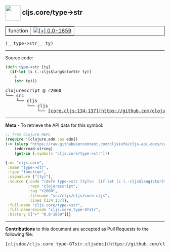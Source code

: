 ## <img width="48px" valign="middle" src="http://i.imgur.com/Hi20huC.png"> cljs.core/type->str

 <table border="1">
<tr>

<td>function</td>
<td><a href="https://github.com/cljsinfo/cljs-api-docs/tree/0.0-1859"><img valign="middle" alt="[+] 0.0-1859" src="https://img.shields.io/badge/+-0.0--1859-lightgrey.svg"></a> </td>
</tr>
</table>

 <samp>
(__type->str__ ty)<br>
</samp>

---





Source code:

```clj
(defn type->str [ty]
  (if-let [s (.-cljs$lang$ctorStr ty)]
    s
    (str ty)))
```

 <pre>
clojurescript @ r2060
└── src
    └── cljs
        └── cljs
            └── <ins>[core.cljs:134-137](https://github.com/clojure/clojurescript/blob/r2060/src/cljs/cljs/core.cljs#L134-L137)</ins>
</pre>


---

__Meta__ - To retrieve the API data for this symbol:

```clj
;; from Clojure REPL
(require '[clojure.edn :as edn])
(-> (slurp "https://raw.githubusercontent.com/cljsinfo/cljs-api-docs/catalog/cljs-api.edn")
    (edn/read-string)
    (get-in [:symbols "cljs.core/type->str"]))
```

```clj
{:ns "cljs.core",
 :name "type->str",
 :type "function",
 :signature ["[ty]"],
 :source {:code "(defn type->str [ty]\n  (if-let [s (.-cljs$lang$ctorStr ty)]\n    s\n    (str ty)))",
          :repo "clojurescript",
          :tag "r2060",
          :filename "src/cljs/cljs/core.cljs",
          :lines [134 137]},
 :full-name "cljs.core/type->str",
 :full-name-encode "cljs.core_type-GTstr",
 :history [["+" "0.0-1859"]]}

```

---

__Contributions__ to this document are accepted as Pull Requests to the following file:

 <pre>
[cljsdoc/cljs.core_type-GTstr.cljsdoc](https://github.com/cljsinfo/cljs-api-docs/blob/master/cljsdoc/cljs.core_type-GTstr.cljsdoc)
</pre>

